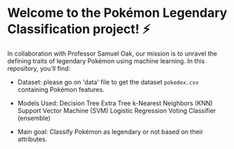 # Welcome to the Pokémon Legendary Classification project! ⚡

In collaboration with Professor Samuel Oak, our mission is to unravel the defining traits of legendary Pokémon using machine learning. In this repository, you'll find:
* Dataset: please go on 'data' file to get the dataset `pokedex.csv` containing Pokémon features.
* Models Used:
  Decision Tree
  Extra Tree
  k-Nearest Neighbors (KNN)
  Support Vector Machine (SVM)
  Logistic Regression
  Voting Classifier (ensemble)

* Main goal: Classify Pokémon as legendary or not based on their attributes.
